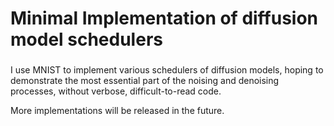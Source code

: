 # Minimal Implementation of diffusion model schedulers

###

I use MNIST to implement various schedulers of diffusion models, hoping to demonstrate the most essential part of the noising and denoising processes, without verbose, difficult-to-read code. 

More implementations will be released in the future.


